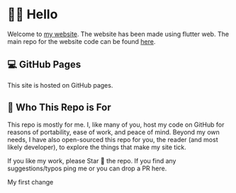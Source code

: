 # :man_cartwheeling: Hello

Welcome to [my website](https://yashk2000.github.io/).
The website has been made using flutter web. The main repo for the website code can be found [here](https://github.com/yashk2000/portfolio).

## :computer: GitHub Pages

This site is hosted on GitHub pages.

## :space_invader: Who This Repo is For

This repo is mostly for me. I, like many of you, host my code on GitHub for reasons of portability, ease of work, and peace of mind. Beyond my own needs, I have also open-sourced this repo for you, the reader (and most likely developer), to explore the things that make my site tick.

If you like my work, please Star 🌟 the repo. If you find any suggestions/typos ping me or you can drop a PR here.

My first change
